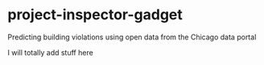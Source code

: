 # project-inspector-gadget
Predicting building violations using open data from the Chicago data portal

I will totally add stuff here
